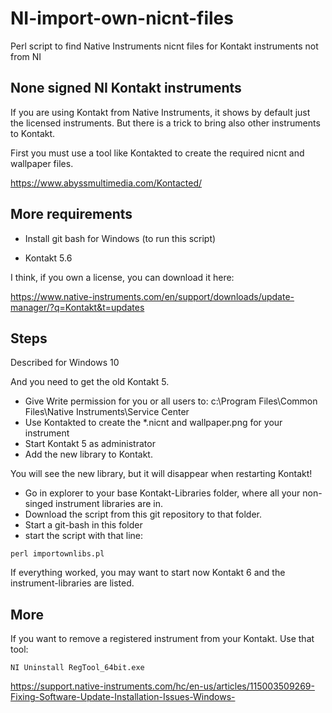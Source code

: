 # NI-import-own-nicnt-files
Perl script to find Native Instruments nicnt files for Kontakt instruments not from NI

## None signed NI Kontakt instruments

If you are using Kontakt from Native Instruments, it shows by default
just the licensed instruments. But there is a trick to bring also
other instruments to Kontakt.

First you must use a tool like Kontakted to create the required
nicnt and wallpaper files.

https://www.abyssmultimedia.com/Kontacted/

## More requirements


- Install git bash for Windows (to run this script)

- Kontakt 5.6 

I think, if you own a license, you can download it here:

https://www.native-instruments.com/en/support/downloads/update-manager/?q=Kontakt&t=updates




## Steps

Described for Windows 10

And you need to get the old Kontakt 5.

- Give Write permission for you or all users to: c:\Program Files\Common Files\Native Instruments\Service Center
- Use Kontakted to create the *.nicnt and wallpaper.png for your instrument
- Start Kontakt 5 as administrator
- Add the new library to Kontakt.

You will see the new library, but it will disappear when restarting Kontakt!

- Go in explorer to your base Kontakt-Libraries folder, where all your non-singed instrument libraries are in.
- Download the script from this git repository to that folder.
- Start a git-bash in this folder
- start the script with that line:


```
perl importownlibs.pl
```

If everything worked, you may want to start now Kontakt 6 and the instrument-libraries are listed.



## More

If you want to remove a registered instrument from your Kontakt. Use that tool:

```
NI Uninstall RegTool_64bit.exe
```

https://support.native-instruments.com/hc/en-us/articles/115003509269-Fixing-Software-Update-Installation-Issues-Windows-

